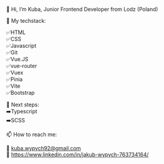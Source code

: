 👋 Hi, I’m Kuba, Junior Frontend Developer from Lodz (Poland)

🌱 My techstack:

✅HTML  
✅CSS   
✅Javascript  
✅Git  
✅Vue.JS   
✅vue-router   
✅Vuex   
✅Pinia    
✅Vite   
✅Bootstrap    
    
🌱 Next steps:  
➡️Typescript  
➡️SCSS  

  
    
    
📫 How to reach me:

🔹 kuba.wypych92@gmail.com  
🔹 https://www.linkedin.com/in/jakub-wypych-763734164/


<!---
JJ-Wph/JJ-Wph is a ✨ special ✨ repository because its `README.md` (this file) appears on your GitHub profile.
You can click the Preview link to take a look at your changes.
--->
